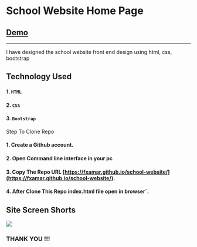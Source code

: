 # School Website Home Page
## [Demo](https://school-website-frontend.netlify.app/)
--------

I  have designed the school website front end design using html, css, bootstrap
## Technology Used

#### 1. `HTML`
#### 2. `CSS`
#### 3. `Bootstrap `


Step To Clone Repo

#### 1. Create a Github account.
#### 2. Open Command line interface in your pc
#### 3. Copy The Repo URL [https://fxamar.github.io/school-website/](https://fxamar.github.io/school-website/).
#### 4. After Clone This Repo index.html file open in browser`.

Site Screen Shorts 
-----

<img src="https://fxamar.github.io/school-website/blob/master/Screenshot%20(591).png">


### THANK YOU !!!
